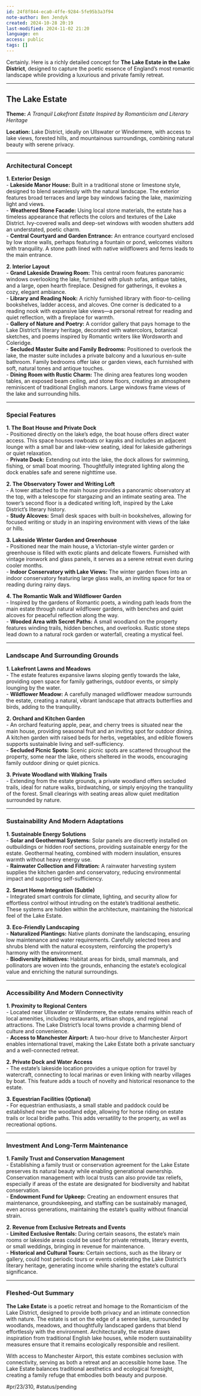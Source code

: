 ```yaml
---
id: 24f8f844-eca0-4ffe-9284-5fe95b3a3f94
note-author: Ben Jendyk
created: 2024-10-28 20:19
last-modified: 2024-11-02 21:20
language: en
access: public
tags: []
---
```


Certainly. Here is a richly detailed concept for **The Lake Estate in the Lake District**, designed to capture the poetic essence of England’s most romantic landscape while providing a luxurious and private family retreat.

---

## **The Lake Estate**

**Theme:** *A Tranquil Lakefront Estate Inspired by Romanticism and Literary Heritage*

**Location:** Lake District, ideally on Ullswater or Windermere, with access to lake views, forested hills, and mountainous surroundings, combining natural beauty with serene privacy.

---

### **Architectural Concept**

**1. Exterior Design**  
	- **Lakeside Manor House:** Built in a traditional stone or limestone style, designed to blend seamlessly with the natural landscape. The exterior features broad terraces and large bay windows facing the lake, maximizing light and views.  
	- **Weathered Stone Facade:** Using local stone materials, the estate has a timeless appearance that reflects the colors and textures of the Lake District. Ivy-covered walls and deep-set windows with wooden shutters add an understated, poetic charm.  
	- **Central Courtyard and Garden Entrance:** An entrance courtyard enclosed by low stone walls, perhaps featuring a fountain or pond, welcomes visitors with tranquility. A stone path lined with native wildflowers and ferns leads to the main entrance.

**2. Interior Layout**  
	- **Grand Lakeside Drawing Room:** This central room features panoramic windows overlooking the lake, furnished with plush sofas, antique tables, and a large, open hearth fireplace. Designed for gatherings, it evokes a cozy, elegant ambiance.  
	- **Library and Reading Nook:** A richly furnished library with floor-to-ceiling bookshelves, ladder access, and alcoves. One corner is dedicated to a reading nook with expansive lake views—a personal retreat for reading and quiet reflection, with a fireplace for warmth.  
	- **Gallery of Nature and Poetry:** A corridor gallery that pays homage to the Lake District’s literary heritage, decorated with watercolors, botanical sketches, and poems inspired by Romantic writers like Wordsworth and Coleridge.  
	- **Secluded Master Suite and Family Bedrooms:** Positioned to overlook the lake, the master suite includes a private balcony and a luxurious en-suite bathroom. Family bedrooms offer lake or garden views, each furnished with soft, natural tones and antique touches.  
	- **Dining Room with Rustic Charm:** The dining area features long wooden tables, an exposed beam ceiling, and stone floors, creating an atmosphere reminiscent of traditional English manors. Large windows frame views of the lake and surrounding hills.

---

### **Special Features**

**1. The Boat House and Private Dock**  
	- Positioned directly on the lake’s edge, the boat house offers direct water access. This space houses rowboats or kayaks and includes an adjacent lounge with a small bar and lake-view seating, ideal for lakeside gatherings or quiet relaxation.  
	- **Private Dock:** Extending out into the lake, the dock allows for swimming, fishing, or small boat mooring. Thoughtfully integrated lighting along the dock enables safe and serene nighttime use.

**2. The Observatory Tower and Writing Loft**  
	- A tower attached to the main house provides a panoramic observatory at the top, with a telescope for stargazing and an intimate seating area. The tower’s second floor is a dedicated writing loft, inspired by the Lake District’s literary history.  
	- **Study Alcoves:** Small desk spaces with built-in bookshelves, allowing for focused writing or study in an inspiring environment with views of the lake or hills.

**3. Lakeside Winter Garden and Greenhouse**  
	- Positioned near the main house, a Victorian-style winter garden or greenhouse is filled with exotic plants and delicate flowers. Furnished with vintage ironwork and glass panels, it serves as a serene retreat even during cooler months.  
	- **Indoor Conservatory with Lake Views:** The winter garden flows into an indoor conservatory featuring large glass walls, an inviting space for tea or reading during rainy days.

**4. The Romantic Walk and Wildflower Garden**  
	- Inspired by the gardens of Romantic poets, a winding path leads from the main estate through natural wildflower gardens, with benches and quiet alcoves for peaceful reflection along the way.  
	- **Wooded Area with Secret Paths:** A small woodland on the property features winding trails, hidden benches, and overlooks. Rustic stone steps lead down to a natural rock garden or waterfall, creating a mystical feel.

---

### **Landscape And Surrounding Grounds**

**1. Lakefront Lawns and Meadows**  
	- The estate features expansive lawns sloping gently towards the lake, providing open space for family gatherings, outdoor events, or simply lounging by the water.  
	- **Wildflower Meadow:** A carefully managed wildflower meadow surrounds the estate, creating a natural, vibrant landscape that attracts butterflies and birds, adding to the tranquility.

**2. Orchard and Kitchen Garden**  
	- An orchard featuring apple, pear, and cherry trees is situated near the main house, providing seasonal fruit and an inviting spot for outdoor dining. A kitchen garden with raised beds for herbs, vegetables, and edible flowers supports sustainable living and self-sufficiency.  
	- **Secluded Picnic Spots:** Scenic picnic spots are scattered throughout the property, some near the lake, others sheltered in the woods, encouraging family outdoor dining or quiet picnics.

**3. Private Woodland with Walking Trails**  
	- Extending from the estate grounds, a private woodland offers secluded trails, ideal for nature walks, birdwatching, or simply enjoying the tranquility of the forest. Small clearings with seating areas allow quiet meditation surrounded by nature.

---

### **Sustainability And Modern Adaptations**

**1. Sustainable Energy Solutions**  
	- **Solar and Geothermal Systems:** Solar panels are discreetly installed on outbuildings or hidden roof sections, providing sustainable energy for the estate. Geothermal heating, combined with modern insulation, ensures warmth without heavy energy use.  
	- **Rainwater Collection and Filtration:** A rainwater harvesting system supplies the kitchen garden and conservatory, reducing environmental impact and supporting self-sufficiency.

**2. Smart Home Integration (Subtle)**  
	- Integrated smart controls for climate, lighting, and security allow for effortless control without intruding on the estate’s traditional aesthetic. These systems are hidden within the architecture, maintaining the historical feel of the Lake Estate.

**3. Eco-Friendly Landscaping**  
	- **Naturalized Plantings:** Native plants dominate the landscaping, ensuring low maintenance and water requirements. Carefully selected trees and shrubs blend with the natural ecosystem, reinforcing the property’s harmony with the environment.  
	- **Biodiversity Initiatives:** Habitat areas for birds, small mammals, and pollinators are woven into the grounds, enhancing the estate’s ecological value and enriching the natural surroundings.

---

### **Accessibility And Modern Connectivity**

**1. Proximity to Regional Centers**  
	- Located near Ullswater or Windermere, the estate remains within reach of local amenities, including restaurants, artisan shops, and regional attractions. The Lake District’s local towns provide a charming blend of culture and convenience.  
	- **Access to Manchester Airport:** A two-hour drive to Manchester Airport enables international travel, making the Lake Estate both a private sanctuary and a well-connected retreat.

**2. Private Dock and Water Access**  
	- The estate’s lakeside location provides a unique option for travel by watercraft, connecting to local marinas or even linking with nearby villages by boat. This feature adds a touch of novelty and historical resonance to the estate.

**3. Equestrian Facilities (Optional)**  
	- For equestrian enthusiasts, a small stable and paddock could be established near the woodland edge, allowing for horse riding on estate trails or local bridle paths. This adds versatility to the property, as well as recreational options.

---

### **Investment And Long-Term Maintenance**

**1. Family Trust and Conservation Management**  
	- Establishing a family trust or conservation agreement for the Lake Estate preserves its natural beauty while enabling generational ownership. Conservation management with local trusts can also provide tax reliefs, especially if areas of the estate are designated for biodiversity and habitat conservation.  
	- **Endowment Fund for Upkeep:** Creating an endowment ensures that maintenance, groundskeeping, and staffing can be sustainably managed, even across generations, maintaining the estate’s quality without financial strain.

**2. Revenue from Exclusive Retreats and Events**  
	- **Limited Exclusive Rentals:** During certain seasons, the estate’s main rooms or lakeside areas could be used for private retreats, literary events, or small weddings, bringing in revenue for maintenance.  
	- **Historical and Cultural Tours:** Certain sections, such as the library or gallery, could host periodic tours or events celebrating the Lake District’s literary heritage, generating income while sharing the estate’s cultural significance.

---

### **Fleshed-Out Summary**

**The Lake Estate** is a poetic retreat and homage to the Romanticism of the Lake District, designed to provide both privacy and an intimate connection with nature. The estate is set on the edge of a serene lake, surrounded by woodlands, meadows, and thoughtfully landscaped gardens that blend effortlessly with the environment. Architecturally, the estate draws inspiration from traditional English lake houses, while modern sustainability measures ensure that it remains ecologically responsible and resilient.

With access to Manchester Airport, this estate combines seclusion with connectivity, serving as both a retreat and an accessible home base. The Lake Estate balances traditional aesthetics and ecological foresight, creating a family refuge that embodies both beauty and purpose.


#pr/23/310, #status/pending